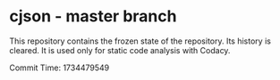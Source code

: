 # cjson - master branch

This repository contains the frozen state of the repository.
Its history is cleared. It is used only for static code
analysis with Codacy.

Commit Time: 1734479549
